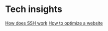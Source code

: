 # Tech insights

[How does SSH work](https://github.com/awesome1888/tech-insights/blob/master/articles/how-does-ssh-work.md)
[How to optimize a website](https://github.com/awesome1888/tech-insights/blob/master/articles/how-to-optimize-website.md)

